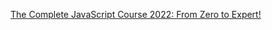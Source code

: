 [The Complete JavaScript Course 2022: From Zero to Expert!](https://www.udemy.com/course/the-complete-javascript-course/)

